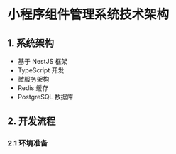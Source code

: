 # 小程序组件管理系统技术架构

## 1. 系统架构
- 基于 NestJS 框架
- TypeScript 开发
- 微服务架构
- Redis 缓存
- PostgreSQL 数据库

## 2. 开发流程
### 2.1 环境准备

